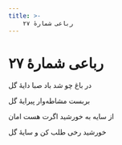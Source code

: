 ```yaml
---
title: >-
    رباعی شمارهٔ ۲۷
---
```

# رباعی شمارهٔ ۲۷

<div class="b" id="bn1"><div class="m1"><p>در باغ چو شد باد صبا دایهٔ گل</p></div>
<div class="m2"><p>بربست مشاطه‌وار پیرایهٔ گل</p></div></div>
<div class="b" id="bn2"><div class="m1"><p>از سایه به خورشید اگرت هست امان</p></div>
<div class="m2"><p>خورشید رخی طلب کن و سایهٔ گل</p></div></div>